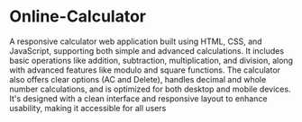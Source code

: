 # Online-Calculator
A responsive calculator web application built using HTML, CSS, and JavaScript, supporting both simple and advanced calculations. It includes basic operations like addition, subtraction, multiplication, and division, along with advanced features like modulo and square functions. The calculator also offers clear options (AC and Delete), handles decimal and whole number calculations, and is optimized for both desktop and mobile devices. It's designed with a clean interface and responsive layout to enhance usability, making it accessible for all users
